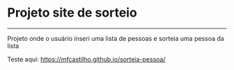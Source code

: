 # Projeto site de sorteio 

-------------------------------------------------------

Projeto onde o usuário inseri uma lista de pessoas e sorteia uma pessoa da lista


Teste aqui:
https://mfcastilho.github.io/sorteia-pessoa/

